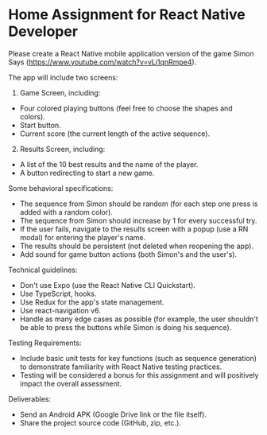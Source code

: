 # Home Assignment for React Native Developer

Please create a React Native mobile application version of the game Simon Says
(https://www.youtube.com/watch?v=vLi1qnRmpe4).

The app will include two screens:

1. Game Screen, including:

- Four colored playing buttons (feel free to choose the shapes and colors).
- Start button.
- Current score (the current length of the active sequence).

2. Results Screen, including:

- A list of the 10 best results and the name of the player.
- A button redirecting to start a new game.

Some behavioral specifications:

- The sequence from Simon should be random (for each step one press is added with a random
  color).
- The sequence from Simon should increase by 1 for every successful try.
- If the user fails, navigate to the results screen with a popup (use a RN modal) for entering the
  player's name.
- The results should be persistent (not deleted when reopening the app).
- Add sound for game button actions (both Simon's and the user's).

Technical guidelines:

- Don't use Expo (use the React Native CLI Quickstart).
- Use TypeScript, hooks.
- Use Redux for the app's state management.
- Use react-navigation v6.
- Handle as many edge cases as possible (for example, the user shouldn't be able to press the
  buttons while Simon is doing his sequence).

Testing Requirements:

- Include basic unit tests for key functions (such as sequence generation) to demonstrate familiarity
  with React Native testing practices.
- Testing will be considered a bonus for this assignment and will positively impact the overall
  assessment.

Deliverables:

- Send an Android APK (Google Drive link or the file itself).
- Share the project source code (GitHub, zip, etc.).
